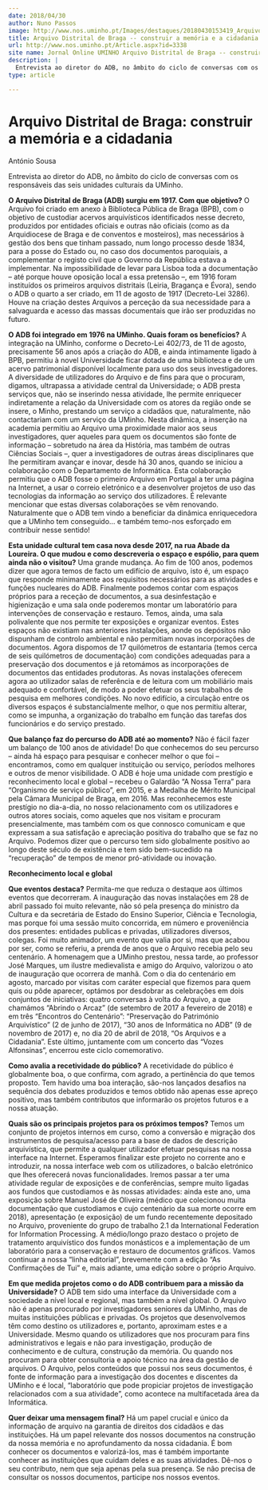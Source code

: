 ```yaml
---
date: 2018/04/30
author: Nuno Passos
image: http://www.nos.uminho.pt/Images/destaques/20180430153419_ArquivoDistritaldeBraga.jpg
title: Arquivo Distrital de Braga -- construir a memória e a cidadania
url: http://www.nos.uminho.pt/Article.aspx?id=3338
site name: Jornal Online UMINHO Arquivo Distrital de Braga -- construir a memória e a cidadania
description: |
  Entrevista ao diretor do ADB, no âmbito do ciclo de conversas com os responsáveis das seis unidades culturais da UMinho.
type: article

---
```

# Arquivo Distrital de Braga: construir a memória e a cidadania




António Sousa

Entrevista ao diretor do ADB, no âmbito do ciclo de conversas com os responsáveis das seis unidades culturais da UMinho.

**O Arquivo Distrital de Braga (ADB) surgiu em 1917. Com que objetivo?** 
O Arquivo foi criado em anexo à Biblioteca Pública de Braga (BPB), com o objetivo de custodiar acervos arquivísticos identificados nesse decreto, produzidos por entidades oficiais e outras não oficiais (como as da Arquidiocese de Braga e de conventos e mosteiros), mas necessários à gestão dos bens que tinham passado, num longo processo desde 1834, para a posse do Estado ou, no caso dos documentos paroquiais, a complementar o registo civil que o Governo da República estava a implementar. Na impossibilidade de levar para Lisboa toda a documentação – até porque houve oposição local a essa pretensão –, em 1916 foram instituídos os primeiros arquivos distritais (Leiria, Bragança e Évora), sendo o ADB o quarto a ser criado, em 11 de agosto de 1917 (Decreto-Lei 3286). Houve na criação destes Arquivos a perceção da sua necessidade para a salvaguarda e acesso das massas documentais que irão ser produzidas no futuro.

**O ADB foi integrado em 1976 na UMinho. Quais foram os benefícios?** 
A integração na UMinho, conforme o Decreto-Lei 402/73, de 11 de agosto, precisamente 56 anos após a criação do ADB, e ainda intimamente ligado à BPB, permitiu à novel Universidade ficar dotada de uma biblioteca e de um acervo patrimonial disponível localmente para uso dos seus investigadores. A diversidade de utilizadores do Arquivo e de fins para que o procuram, digamos, ultrapassa a atividade central da Universidade; o ADB presta serviços que, não se inserindo nessa atividade, lhe permite enriquecer indiretamente a relação da Universidade com os atores da região onde se insere, o Minho, prestando um serviço a cidadãos que, naturalmente, não contactariam com um serviço da UMinho. Nesta dinâmica, a inserção na academia permitiu ao Arquivo uma proximidade maior aos seus investigadores, quer aqueles para quem os documentos são fonte de informação – sobretudo na área da História, mas também de outras Ciências Sociais –, quer a investigadores de outras áreas disciplinares que lhe permitiram avançar e inovar, desde há 30 anos, quando se iniciou a colaboração com o Departamento de Informática. Esta colaboração permitiu que o ADB fosse o primeiro Arquivo em Portugal a ter uma página na Internet, a usar o correio eletrónico e a desenvolver projetos de uso das tecnologias da informação ao serviço dos utilizadores. É relevante mencionar que estas diversas colaborações se vêm renovando. Naturalmente que o ADB tem vindo a beneficiar da dinâmica enriquecedora que a UMinho tem conseguido… e também temo-nos esforçado em contribuir nesse sentido!

**Esta unidade cultural tem casa nova desde 2017, na rua Abade da Loureira. O que mudou e como descreveria o espaço e espólio, para quem ainda não o visitou?** 
Uma grande mudança. Ao fim de 100 anos, podemos dizer que agora temos de facto um edifício de arquivo, isto é, um espaço que responde minimamente aos requisitos necessários para as atividades e funções nucleares do ADB. Finalmente podemos contar com espaços próprios para a receção de documentos, a sua desinfestação e higienização e uma sala onde poderemos montar um laboratório para intervenções de conservação e restauro. Temos, ainda, uma sala polivalente que nos permite ter exposições e organizar eventos. Estes espaços não existiam nas anteriores instalações, aonde os depósitos não dispunham de controlo ambiental e não permitiam novas incorporações de documentos. Agora dispomos de 17 quilómetros de estantaria (temos cerca de seis quilómetros de documentação) com condições adequadas para a preservação dos documentos e já retomámos as incorporações de documentos das entidades produtoras. As novas instalações oferecem agora ao utilizador salas de referência e de leitura com um mobiliário mais adequado e confortável, de modo a poder efetuar os seus trabalhos de pesquisa em melhores condições. No novo edifício, a circulação entre os diversos espaços é substancialmente melhor, o que nos permitiu alterar, como se impunha, a organização do trabalho em função das tarefas dos funcionários e do serviço prestado.

**Que balanço faz do percurso do ADB até ao momento?** 
Não é fácil fazer um balanço de 100 anos de atividade! Do que conhecemos do seu percurso – ainda há espaço para pesquisar e conhecer melhor o que foi – encontramos, como em qualquer instituição ou serviço, períodos melhores e outros de menor visibilidade. O ADB é hoje uma unidade com prestígio e reconhecimento local e global – recebeu o Galardão “A Nossa Terra” para “Organismo de serviço público”, em 2015, e a Medalha de Mérito Municipal pela Câmara Municipal de Braga, em 2016. Mas reconhecemos este prestígio no dia-a-dia, no nosso relacionamento com os utilizadores e outros atores sociais, como aqueles que nos visitam e procuram presencialmente, mas também com os que connosco comunicam e que expressam a sua satisfação e apreciação positiva do trabalho que se faz no Arquivo. Podemos dizer que o percurso tem sido globalmente positivo ao longo deste século de existência e tem sido bem-sucedido na “recuperação” de tempos de menor pró-atividade ou inovação.

**Reconhecimento local e global** 

**Que eventos destaca?** 
Permita-me que reduza o destaque aos últimos eventos que decorreram. A inauguração das novas instalações em 28 de abril passado foi muito relevante, não só pela presença do ministro da Cultura e da secretária de Estado do Ensino Superior, Ciência e Tecnologia, mas porque foi uma sessão muito concorrida, em número e proveniência dos presentes: entidades publicas e privadas, utilizadores diversos, colegas. Foi muito animador, um evento que valia por si, mas que acabou por ser, como se referiu, a prenda de anos que o Arquivo recebia pelo seu centenário. A homenagem que a UMinho prestou, nessa tarde, ao professor José Marques, um ilustre medievalista e amigo do Arquivo, valorizou o ato de inauguração que ocorrera de manhã. Com o dia do centenário em agosto, marcado por visitas com caráter especial que fizemos para quem quis ou pôde aparecer, optámos por desdobrar as celebrações em dois conjuntos de iniciativas: quatro conversas à volta do Arquivo, a que chamámos “Abrindo o Arcaz” (de setembro de 2017 a fevereiro de 2018) e em três “Encontros do Centenário”: “Preservação do Património Arquivístico” (2 de junho de 2017), “30 anos de Informática no ADB” (9 de novembro de 2017) e, no dia 20 de abril de 2018, “Os Arquivos e a Cidadania”. Este último, juntamente com um concerto das “Vozes Alfonsinas”, encerrou este ciclo comemorativo.

**Como avalia a recetividade do público?** 
A recetividade do público é globalmente boa, o que confirma, com agrado, a pertinência do que temos proposto. Tem havido uma boa interação, são-nos lançados desafios na sequência dos debates produzidos e temos obtido não apenas esse apreço positivo, mas também contributos que informarão os projetos futuros e a nossa atuação.

**Quais são os principais projetos para os próximos tempos?** 
Temos um conjunto de projetos internos em curso, como a conversão e migração dos instrumentos de pesquisa/acesso para a base de dados de descrição arquivística, que permite a qualquer utilizador efetuar pesquisas na nossa interface na Internet. Esperamos finalizar este projeto no corrente ano e introduzir, na nossa interface web com os utilizadores, o balcão eletrónico que lhes oferecerá novas funcionalidades. Iremos passar a ter uma atividade regular de exposições e de conferências, sempre muito ligadas aos fundos que custodiamos e às nossas atividades: ainda este ano, uma exposição sobre Manuel José de Oliveira (médico que colecionou muita documentação que custodiamos e cujo centenário da sua morte ocorre em 2018), apresentação (e exposição) de um fundo recentemente depositado no Arquivo, proveniente do grupo de trabalho 2.1 da International Federation for Information Processing. A médio/longo prazo destaco o projeto de tratamento arquivístico dos fundos monásticos e a implementação de um laboratório para a conservação e restauro de documentos gráficos. Vamos continuar a nossa “linha editorial”, brevemente com a edição “As Confirmações de Tui” e, mais adiante, uma edição sobre o próprio Arquivo.

**Em que medida projetos como o do ADB contribuem para a missão da Universidade?** 
O ADB tem sido uma interface da Universidade com a sociedade a nível local e regional, mas também a nível global. O Arquivo não é apenas procurado por investigadores seniores da UMinho, mas de muitas instituições públicas e privadas. Os projetos que desenvolvemos têm como destino os utilizadores e, portanto, aproximam estes e a Universidade. Mesmo quando os utilizadores que nos procuram para fins administrativos e legais e não para investigação, produção de conhecimento e de cultura, construção da memória. Ou quando nos procuram para obter consultoria e apoio técnico na área da gestão de arquivos. O Arquivo, pelos conteúdos que possui nos seus documentos, é fonte de informação para a investigação dos docentes e discentes da UMinho e é local, “laboratório que pode propiciar projetos de investigação relacionados com a sua atividade”, como acontece na multifacetada área da Informática.

**Quer deixar uma mensagem final?** 
Há um papel crucial e único da informação de arquivo na garantia de direitos dos cidadãos e das instituições. Há um papel relevante dos nossos documentos na construção da nossa memória e no aprofundamento da nossa cidadania. É bom conhecer os documentos e valorizá-los, mas é também importante conhecer as instituições que cuidam deles e as suas atividades. Dê-nos o seu contributo, nem que seja apenas pela sua presença. Se não precisa de consultar os nossos documentos, participe nos nossos eventos.
